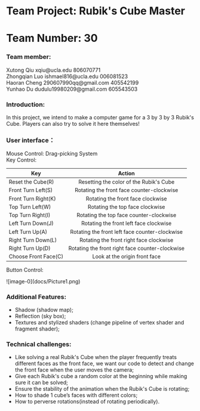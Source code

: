 # Team Project: Rubik's Cube Master
# Team Number: 30

### Team member:
<p>Xutong Qiu         xqiu@ucla.edu              806070771<br>
Zhongqian Luo      ishmael816@ucla.edu        006081523<br>
Haoran Cheng       290607990qq@gmail.com      405542199<br>
Yunhao Du          dudulu19980209@gmail.com   605543503</p>

### Introduction:
In this project, we intend to make a computer game for a 3 by 3 by 3 Rubik's Cube. Players can also try to solve it here themselves!

### User interface：
<p>Mouse Control: Drag-picking System<br>
Key Control:</p>

| Key                  | Action                                          | 
| -------------        |:-------------:                                  | 
| Reset the Cube(R)    | Resetting the color of the Rubik's Cube         |
| Front Turn Left(S)   | Rotating the front face counter-clockwise       |    
| Front Turn Right(K)  | Rotating the front face clockwise               |
| Top Turn Left(W)     | Rotating the top face clockwise                 |
| Top Turn Right(I)    | Rotating the top face counter-clockwise         |
| Left Turn Down(J)    | Rotating the front left face clockwise          |  
| Left Turn Up(A)      | Rotating the front left face counter-clockwise  |
| Right Turn Down(L)   | Rotating the front right face clockwise         |
| Right Turn Up(D)     | Rotating the front right face counter-clockwise |
| Choose Front Face(C) | Look at the origin front face                   |
<p>Button Control:<p>
![image-0](docs/Picture1.png)

### Additional Features:
* Shadow (shadow map); 
* Reflection (sky box); 
* Textures and stylized shaders (change pipeline of vertex shader and fragment shader); 

### Technical challenges:
* Like solving a real Rubik's Cube when the player frequently treats different faces as the front face, we want our code to detect and change the front face when the user moves the camera; 
* Give each Rubik's cube a random color at the beginning while making sure it can be solved;
* Ensure the stability of the animation when the Rubik's Cube is rotating;
* How to shade 1 cube’s faces with different colors;
* How to perverse rotations(instead of rotating periodically).